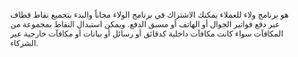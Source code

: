 
هو برنامج ولاء للعملاء يمكنك الاشتراك في برنامج الولاء مجاناً والبدء بتجميع نقاط قطاف عبر دفع فواتير الجوال أو الهاتف أو مسبق الدفع. ويمكن استبدال النقاط بمجموعة من المكافآت سواء كانت مكافآت داخلية كدقائق أو رسائل أو بيانات أو مكافآت خارجية عبر الشركاء.





